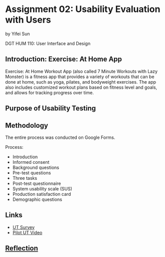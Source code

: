 # Assignment 02: Usability Evaluation with Users
by Yifei Sun

DGT HUM 110: User Interface and Design

## Introduction: Exercise: At Home App
Exercise: At Home Workout App (also called 7 Minute Workouts with Lazy Monster) is a fitness app that provides a variety of workouts that can be done at home, such as yoga, pilates, and bodyweight exercises. The app also includes customized workout plans based on fitness level and goals, and allows for tracking progress over time.

## Purpose of Usability Testing

## Methodology

The entire process was conducted on Google Forms.

Process:
- Introduction
- Informed consent
- Background questions
- Pre-test questions
- Three tasks
- Post-test questionnaire
- System usability scale (SUS)
- Production satisfaction card
- Demographic questions

## Links
- <a href = "https://forms.gle/kmFUZQn6jD9w6qV87"> UT Survey
- <a href = "https://forms.gle/kmFUZQn6jD9w6qV87"> Pilot UT Video

## Reflection
